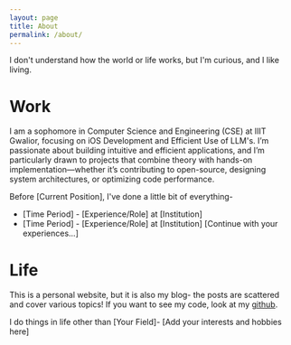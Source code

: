 ```yaml
---
layout: page
title: About
permalink: /about/
---
```


I don't understand how the world or life works, but I'm curious, and I like living.

# Work

I am a sophomore in Computer Science and Engineering (CSE) at IIIT Gwalior, focusing on iOS Development and Efficient Use of LLM's. I’m passionate about building intuitive and efficient applications, and I’m particularly drawn to projects that combine theory with hands-on implementation—whether it’s contributing to open-source, designing system architectures, or optimizing code performance.


Before [Current Position], I've done a little bit of everything-

* [Time Period] - [Experience/Role] at [Institution]
* [Time Period] - [Experience/Role] at [Institution]
[Continue with your experiences...]

# Life

This is a personal website, but it is also my blog- the posts are scattered and cover various topics! If you want to see my code, look at my [github](https://github.com/flash1729).

I do things in life other than [Your Field]- [Add your interests and hobbies here]